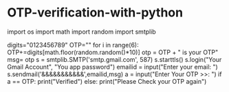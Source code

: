 # OTP-verification-with-python

import os
import math
import random
import smtplib

digits="0123456789"
OTP=""
for i in range(6):
    OTP+=digits[math.floor(random.random()*10)]
otp = OTP + " is your OTP"
msg= otp
s = smtplib.SMTP('smtp.gmail.com', 587)
s.starttls()
s.login("Your Gmail Account", "You app password")
emailid = input("Enter your email: ")
s.sendmail('&&&&&&&&&&&',emailid,msg)
a = input("Enter Your OTP >>: ")
if a == OTP:
    print("Verified")
else:
    print("Please Check your OTP again")

